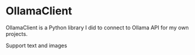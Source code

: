 # OllamaClient

OllamaClient is a Python library I did to connect to Ollama API for my own projects.

Support text and images
